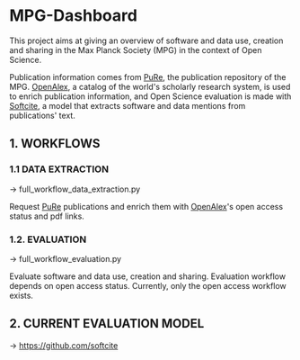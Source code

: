 # MPG-Dashboard

This project aims at giving an overview of software and data use, creation and sharing in the Max Planck Society (MPG) in the context of Open Science. 

Publication information comes from [PuRe](https://pure.mpg.de/), the publication repository of the MPG. [OpenAlex](https://openalex.org/about), a catalog of the world's scholarly research system, is used to enrich publication information, and Open Science evaluation is made with [Softcite](https://github.com/softcite), a model that extracts software and data mentions from publications' text.

## 1. WORKFLOWS

### 1.1 DATA EXTRACTION
-> full_workflow_data_extraction.py

Request [PuRe](https://pure.mpg.de/) publications and enrich them with [OpenAlex](https://openalex.org/about)'s open access status and pdf links.

### 1.2. EVALUATION
-> full_workflow_evaluation.py

Evaluate software and data use, creation and sharing. Evaluation workflow depends on open access status. Currently, only the open access workflow exists. 

## 2. CURRENT EVALUATION MODEL
-> https://github.com/softcite


